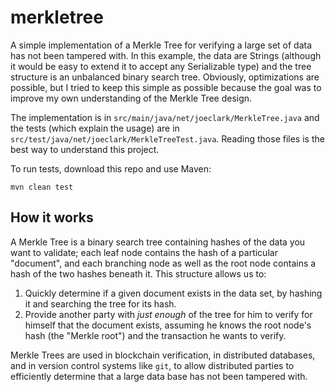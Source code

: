 # merkletree

A simple implementation of a Merkle Tree for verifying a large set of data has not been tampered with.  In this example, the data are Strings (although it would be easy to extend it to accept any Serializable type) and the tree structure is an unbalanced binary search tree.  Obviously, optimizations are possible, but I tried to keep this simple as possible because the goal was to improve my own understanding of the Merkle Tree design.

The implementation is in `src/main/java/net/joeclark/MerkleTree.java` and the tests (which explain the usage) are in `src/test/java/net/joeclark/MerkleTreeTest.java`.  Reading those files is the best way to understand this project.

To run tests, download this repo and use Maven:

    mvn clean test

## How it works

A Merkle Tree is a binary search tree containing hashes of the data you want to validate; each leaf node contains the hash of a particular "document", and each branching node as well as the root node contains a hash of the two hashes beneath it.  This structure allows us to:

1. Quickly determine if a given document exists in the data set, by hashing it and searching the tree for its hash.
2. Provide another party with *just enough* of the tree for him to verify for himself that the document exists, assuming he knows the root node's hash (the "Merkle root") and the transaction he wants to verify.

Merkle Trees are used in blockchain verification, in distributed databases, and in version control systems like `git`, to allow distributed parties to efficiently determine that a large data base has not been tampered with.
